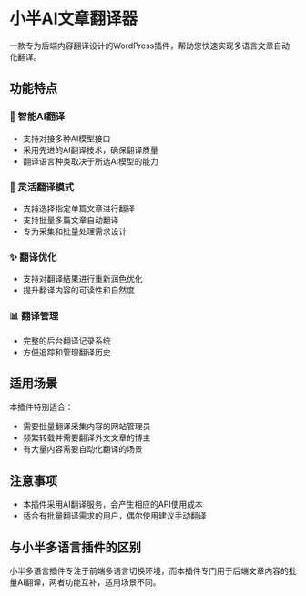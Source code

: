 # 小半AI文章翻译器

一款专为后端内容翻译设计的WordPress插件，帮助您快速实现多语言文章自动化翻译。

## 功能特点

### 🤖 智能AI翻译
- 支持对接多种AI模型接口
- 采用先进的AI翻译技术，确保翻译质量
- 翻译语言种类取决于所选AI模型的能力

### 📝 灵活翻译模式
- 支持选择指定单篇文章进行翻译
- 支持批量多篇文章自动翻译
- 专为采集和批量处理需求设计

### ✨ 翻译优化
- 支持对翻译结果进行重新润色优化
- 提升翻译内容的可读性和自然度

### 📊 翻译管理
- 完整的后台翻译记录系统
- 方便追踪和管理翻译历史

## 适用场景

本插件特别适合：
- 需要批量翻译采集内容的网站管理员
- 频繁转载并需要翻译外文文章的博主
- 有大量内容需要自动化翻译的场景

## 注意事项

- 本插件采用AI翻译服务，会产生相应的API使用成本
- 适合有批量翻译需求的用户，偶尔使用建议手动翻译

## 与小半多语言插件的区别

小半多语言插件专注于前端多语言切换环境，而本插件专门用于后端文章内容的批量AI翻译，两者功能互补，适用场景不同。
